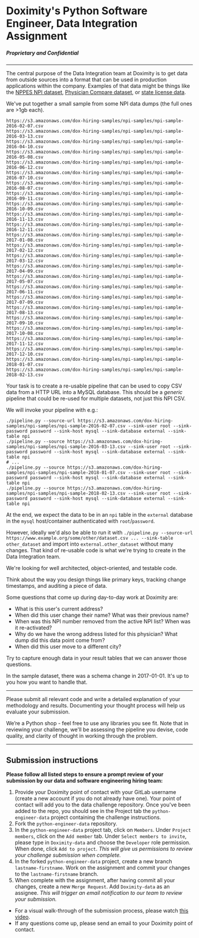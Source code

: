 # Doximity's Python Software Engineer, Data Integration Assignment
##### Proprietary and Confidential
------------

The central purpose of the Data Integration team at Doximity is to get data from outside sources into a format that can be used in production applications within the company. Examples of that data might be things like the [NPPES NPI dataset](http://download.cms.gov/nppes/NPI_Files.html), [Physician Compare dataset](https://data.medicare.gov/data/physician-compare), or [state license data](https://appsmqa.doh.state.fl.us/downloadnet/licensure.aspx).

We've put together a small sample from some NPI data dumps (the full ones are >1gb each).

```
https://s3.amazonaws.com/dox-hiring-samples/npi-samples/npi-sample-2016-02-07.csv
https://s3.amazonaws.com/dox-hiring-samples/npi-samples/npi-sample-2016-03-13.csv
https://s3.amazonaws.com/dox-hiring-samples/npi-samples/npi-sample-2016-04-10.csv
https://s3.amazonaws.com/dox-hiring-samples/npi-samples/npi-sample-2016-05-08.csv
https://s3.amazonaws.com/dox-hiring-samples/npi-samples/npi-sample-2016-06-12.csv
https://s3.amazonaws.com/dox-hiring-samples/npi-samples/npi-sample-2016-07-10.csv
https://s3.amazonaws.com/dox-hiring-samples/npi-samples/npi-sample-2016-08-07.csv
https://s3.amazonaws.com/dox-hiring-samples/npi-samples/npi-sample-2016-09-11.csv
https://s3.amazonaws.com/dox-hiring-samples/npi-samples/npi-sample-2016-10-09.csv
https://s3.amazonaws.com/dox-hiring-samples/npi-samples/npi-sample-2016-11-13.csv
https://s3.amazonaws.com/dox-hiring-samples/npi-samples/npi-sample-2016-12-11.csv
https://s3.amazonaws.com/dox-hiring-samples/npi-samples/npi-sample-2017-01-08.csv
https://s3.amazonaws.com/dox-hiring-samples/npi-samples/npi-sample-2017-02-12.csv
https://s3.amazonaws.com/dox-hiring-samples/npi-samples/npi-sample-2017-03-12.csv
https://s3.amazonaws.com/dox-hiring-samples/npi-samples/npi-sample-2017-04-09.csv
https://s3.amazonaws.com/dox-hiring-samples/npi-samples/npi-sample-2017-05-07.csv
https://s3.amazonaws.com/dox-hiring-samples/npi-samples/npi-sample-2017-06-11.csv
https://s3.amazonaws.com/dox-hiring-samples/npi-samples/npi-sample-2017-07-09.csv
https://s3.amazonaws.com/dox-hiring-samples/npi-samples/npi-sample-2017-08-13.csv
https://s3.amazonaws.com/dox-hiring-samples/npi-samples/npi-sample-2017-09-10.csv
https://s3.amazonaws.com/dox-hiring-samples/npi-samples/npi-sample-2017-10-08.csv
https://s3.amazonaws.com/dox-hiring-samples/npi-samples/npi-sample-2017-11-12.csv
https://s3.amazonaws.com/dox-hiring-samples/npi-samples/npi-sample-2017-12-10.csv
https://s3.amazonaws.com/dox-hiring-samples/npi-samples/npi-sample-2018-01-07.csv
https://s3.amazonaws.com/dox-hiring-samples/npi-samples/npi-sample-2018-02-13.csv
```

Your task is to create a re-usable pipeline that can be used to copy CSV data from a HTTP URL into a MySQL database. This should be a _generic_ pipeline that could be re-used for multiple datasets, not just this NPI CSV.

We will invoke your pipeline with e.g.:

```
./pipeline.py --source-url https://s3.amazonaws.com/dox-hiring-samples/npi-samples/npi-sample-2016-02-07.csv --sink-user root --sink-password password --sink-host mysql --sink-database external --sink-table npi
./pipeline.py --source https://s3.amazonaws.com/dox-hiring-samples/npi-samples/npi-sample-2016-03-13.csv --sink-user root --sink-password password --sink-host mysql --sink-database external --sink-table npi
# ...
./pipeline.py --source https://s3.amazonaws.com/dox-hiring-samples/npi-samples/npi-sample-2018-01-07.csv --sink-user root --sink-password password --sink-host mysql --sink-database external --sink-table npi
./pipeline.py --source https://s3.amazonaws.com/dox-hiring-samples/npi-samples/npi-sample-2018-02-13.csv --sink-user root --sink-password password --sink-host mysql --sink-database external --sink-table npi
```

At the end, we expect the data to be in an `npi` table in the `external` database in the `mysql` host/container authenticated with `root`/`password`.

However, ideally we'd also be able to run it with `./pipeline.py --source-url https://www.example.org/some/other/dataset.csv ... --sink-table other_dataset` and import into `external.other_dataset` without many changes. That kind of re-usable code is what we're trying to create in the Data Integration team.

We're looking for well architected, object-oriented, and testable code.

Think about the way you design things like primary keys, tracking change timestamps, and auditing a piece of data.

Some questions that come up during day-to-day work at Doximity are:

* What is this user's current address?
* When did this user change their name? What was their previous name?
* When was this NPI number removed from the active NPI list? When was it re-activated?
* Why do we have the wrong address listed for this physician? What dump did this data point come from?
* When did this user move to a different city?

Try to capture enough data in your result tables that we can answer those questions.

In the sample dataset, there was a schema change in 2017-01-01. It's up to you how you want to handle that.


------------

Please submit all relevant code and write a detailed explanation of your methodology and results. Documenting your thought process will help us evaluate your submission.

We’re a Python shop - feel free to use any libraries you see fit. Note that in reviewing your challenge, we'll be assessing the pipeline you devise, code quality, and clarity of thought in working through the problem.

------------

## Submission instructions

**Please follow all listed steps to ensure a prompt review of your submission by our data and software engineering hiring team:**
1. Provide your Doximity point of contact with your GitLab username (create a new account if you do not already have one). Your point of contact will add you to the data challenge repository. Once you've been added to the repo, you should see in the Project tab the `python-engineer-data` project containing the challenge instructions.
2. Fork the `python-engineer-data` repository.
3. In the `python-engineer-data` project tab, click on `Members`. Under `Project members`, click on the `Add member` tab. Under `Select members to invite`, please type in `Doximity-data` and choose the `Developer` role permission. When done, click `Add to project`. *This will give us permissions to review your challenge submission when complete.*
4. In the forked `python-engineer-data` project, create a new branch `lastname-firstname`. Work on the assignment and commit your changes to the `lastname-firstname` branch.
5. When complete with the assignment, after having commit all your changes, create a new `Merge Request`. Add `Doximity-data` as an assignee. *This will trigger an email notification to our team to review your submission.*

* For a visual walk-through of the submission process, please watch [this video](https://vimeo.com/227828054/562c3f6acf). 
* If any questions come up, please send an email to your Doximity point of contact.
